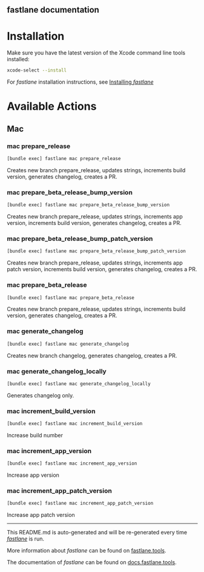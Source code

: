 fastlane documentation
----

# Installation

Make sure you have the latest version of the Xcode command line tools installed:

```sh
xcode-select --install
```

For _fastlane_ installation instructions, see [Installing _fastlane_](https://docs.fastlane.tools/#installing-fastlane)

# Available Actions

## Mac

### mac prepare_release

```sh
[bundle exec] fastlane mac prepare_release
```

Creates new branch prepare_release, updates strings, increments build version, generates changelog, creates a PR.

### mac prepare_beta_release_bump_version

```sh
[bundle exec] fastlane mac prepare_beta_release_bump_version
```

Creates new branch prepare_release, updates strings, increments app version, increments build version, generates changelog, creates a PR.

### mac prepare_beta_release_bump_patch_version

```sh
[bundle exec] fastlane mac prepare_beta_release_bump_patch_version
```

Creates new branch prepare_release, updates strings, increments app patch version, increments build version, generates changelog, creates a PR.

### mac prepare_beta_release

```sh
[bundle exec] fastlane mac prepare_beta_release
```

Creates new branch prepare_release, updates strings, increments build version, generates changelog, creates a PR.

### mac generate_changelog

```sh
[bundle exec] fastlane mac generate_changelog
```

Creates new branch changelog, generates changelog, creates a PR.

### mac generate_changelog_locally

```sh
[bundle exec] fastlane mac generate_changelog_locally
```

Generates changelog only.

### mac increment_build_version

```sh
[bundle exec] fastlane mac increment_build_version
```

Increase build number

### mac increment_app_version

```sh
[bundle exec] fastlane mac increment_app_version
```

Increase app version

### mac increment_app_patch_version

```sh
[bundle exec] fastlane mac increment_app_patch_version
```

Increase app patch version

----

This README.md is auto-generated and will be re-generated every time [_fastlane_](https://fastlane.tools) is run.

More information about _fastlane_ can be found on [fastlane.tools](https://fastlane.tools).

The documentation of _fastlane_ can be found on [docs.fastlane.tools](https://docs.fastlane.tools).
